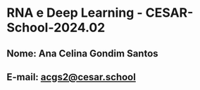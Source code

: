 # RNA e Deep Learning - CESAR-School-2024.02

## Nome:  Ana Celina Gondim Santos

## E-mail: acgs2@cesar.school
